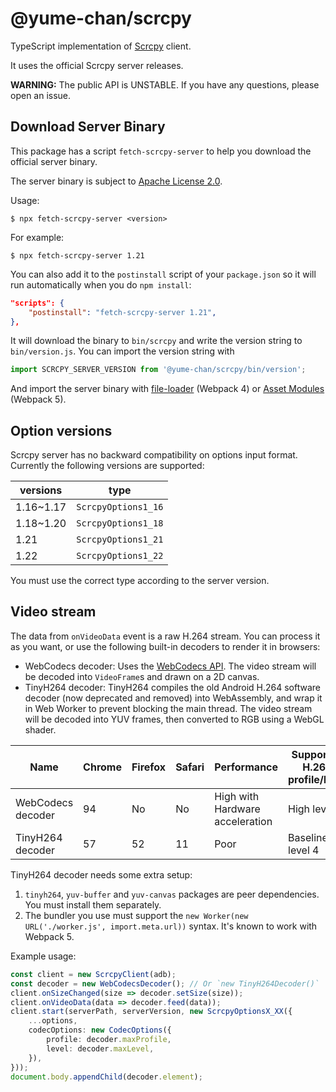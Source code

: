 # @yume-chan/scrcpy

TypeScript implementation of [Scrcpy](https://github.com/Genymobile/scrcpy) client.

It uses the official Scrcpy server releases.

**WARNING:** The public API is UNSTABLE. If you have any questions, please open an issue.

## Download Server Binary

This package has a script `fetch-scrcpy-server` to help you download the official server binary.

The server binary is subject to [Apache License 2.0](https://github.com/Genymobile/scrcpy/blob/master/LICENSE).

Usage:

```
$ npx fetch-scrcpy-server <version>
```

For example:

```
$ npx fetch-scrcpy-server 1.21
```

You can also add it to the `postinstall` script of your `package.json` so it will run automatically when you do `npm install`:

```json
"scripts": {
    "postinstall": "fetch-scrcpy-server 1.21",
},
```

It will download the binary to `bin/scrcpy` and write the version string to `bin/version.js`. You can import the version string with

```js
import SCRCPY_SERVER_VERSION from '@yume-chan/scrcpy/bin/version';
```

And import the server binary with [file-loader](https://v4.webpack.js.org/loaders/file-loader/) (Webpack 4) or [Asset Modules](https://webpack.js.org/guides/asset-modules/) (Webpack 5).

## Option versions

Scrcpy server has no backward compatibility on options input format. Currently the following versions are supported:

| versions  | type                |
| --------- | ------------------- |
| 1.16~1.17 | `ScrcpyOptions1_16` |
| 1.18~1.20 | `ScrcpyOptions1_18` |
| 1.21      | `ScrcpyOptions1_21` |
| 1.22      | `ScrcpyOptions1_22` |

You must use the correct type according to the server version.

## Video stream

The data from `onVideoData` event is a raw H.264 stream. You can process it as you want, or use the following built-in decoders to render it in browsers:

* WebCodecs decoder: Uses the [WebCodecs API](https://developer.mozilla.org/en-US/docs/Web/API/WebCodecs_API). The video stream will be decoded into `VideoFrame`s and drawn on a 2D canvas.
* TinyH264 decoder: TinyH264 compiles the old Android H.264 software decoder (now deprecated and removed) into WebAssembly, and wrap it in Web Worker to prevent blocking the main thread. The video stream will be decoded into YUV frames, then converted to RGB using a WebGL shader.

| Name              | Chrome | Firefox | Safari | Performance                     | Supported H.264 profile/level |
| ----------------- | ------ | ------- | ------ | ------------------------------- | ----------------------------- |
| WebCodecs decoder | 94     | No      | No     | High with Hardware acceleration | High level 5                  |
| TinyH264 decoder  | 57     | 52      | 11     | Poor                            | Baseline level 4              |

TinyH264 decoder needs some extra setup:

1. `tinyh264`, `yuv-buffer` and `yuv-canvas` packages are peer dependencies. You must install them separately.
2. The bundler you use must support the `new Worker(new URL('./worker.js', import.meta.url))` syntax. It's known to work with Webpack 5.

Example usage:

```ts
const client = new ScrcpyClient(adb);
const decoder = new WebCodecsDecoder(); // Or `new TinyH264Decoder()`
client.onSizeChanged(size => decoder.setSize(size));
client.onVideoData(data => decoder.feed(data));
client.start(serverPath, serverVersion, new ScrcpyOptionsX_XX({
    ...options,
    codecOptions: new CodecOptions({
        profile: decoder.maxProfile,
        level: decoder.maxLevel,
    }),
}));
document.body.appendChild(decoder.element);
```
